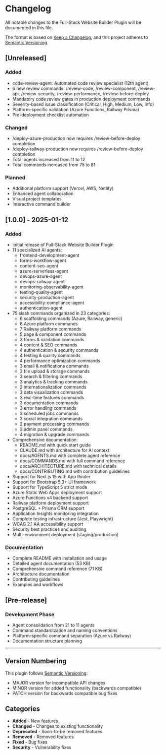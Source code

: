 # Changelog

All notable changes to the Full-Stack Website Builder Plugin will be documented in this file.

The format is based on [Keep a Changelog](https://keepachangelog.com/en/1.0.0/),
and this project adheres to [Semantic Versioning](https://semver.org/spec/v2.0.0.html).

## [Unreleased]

### Added
- code-review-agent: Automated code review specialist (12th agent)
- 6 new review commands: /review-code, /review-component, /review-api, /review-security, /review-performance, /review-before-deploy
- Mandatory code review gates in production deployment commands
- Severity-based issue classification (Critical, High, Medium, Low, Info)
- Platform-specific validation (Azure Functions, Railway Prisma)
- Pre-deployment checklist automation

### Changed
- /deploy-azure-production now requires /review-before-deploy completion
- /deploy-railway-production now requires /review-before-deploy completion
- Total agents increased from 11 to 12
- Total commands increased from 75 to 81

### Planned
- Additional platform support (Vercel, AWS, Netlify)
- Enhanced agent collaboration
- Visual project templates
- Interactive command builder

## [1.0.0] - 2025-01-12

### Added
- Initial release of Full-Stack Website Builder Plugin
- 11 specialized AI agents:
  - frontend-development-agent
  - forms-workflow-agent
  - content-seo-agent
  - azure-serverless-agent
  - devops-azure-agent
  - devops-railway-agent
  - monitoring-observability-agent
  - testing-quality-agent
  - security-production-agent
  - accessibility-compliance-agent
  - authentication-agent
- 75 slash commands organized in 23 categories:
  - 6 scaffolding commands (Azure, Railway, generic)
  - 8 Azure platform commands
  - 7 Railway platform commands
  - 5 page & component commands
  - 3 forms & validation commands
  - 4 content & SEO commands
  - 4 authentication & security commands
  - 4 testing & quality commands
  - 4 performance optimization commands
  - 3 email & notifications commands
  - 3 file upload & storage commands
  - 3 search & filtering commands
  - 3 analytics & tracking commands
  - 2 internationalization commands
  - 3 data visualization commands
  - 3 real-time features commands
  - 3 documentation commands
  - 3 error handling commands
  - 3 scheduled jobs commands
  - 3 social integration commands
  - 2 payment processing commands
  - 3 admin panel commands
  - 4 migration & upgrade commands
- Comprehensive documentation:
  - README.md with quick start guide
  - CLAUDE.md with architecture for AI context
  - docs/AGENTS.md with complete agent reference
  - docs/COMMANDS.md with full command reference
  - docs/ARCHITECTURE.md with technical details
  - docs/CONTRIBUTING.md with contribution guidelines
- Support for Next.js 15 with App Router
- Support for Bootstrap 5.3+ UI framework
- Support for TypeScript 5 strict mode
- Azure Static Web Apps deployment support
- Azure Functions v4 backend support
- Railway platform deployment support
- PostgreSQL + Prisma ORM support
- Application Insights monitoring integration
- Complete testing infrastructure (Jest, Playwright)
- WCAG 2.1 AA accessibility support
- Security best practices and auditing
- Multi-environment deployment (staging/production)

### Documentation
- Complete README with installation and usage
- Detailed agent documentation (53 KB)
- Comprehensive command reference (71 KB)
- Architecture documentation
- Contributing guidelines
- Examples and workflows

## [Pre-release]

### Development Phase
- Agent consolidation from 21 to 11 agents
- Command standardization and naming conventions
- Platform-specific command separation (Azure vs Railway)
- Documentation structure planning

---

## Version Numbering

This plugin follows [Semantic Versioning](https://semver.org/):
- MAJOR version for incompatible API changes
- MINOR version for added functionality (backwards compatible)
- PATCH version for backwards compatible bug fixes

## Categories

- **Added** - New features
- **Changed** - Changes to existing functionality
- **Deprecated** - Soon-to-be removed features
- **Removed** - Removed features
- **Fixed** - Bug fixes
- **Security** - Vulnerability fixes

